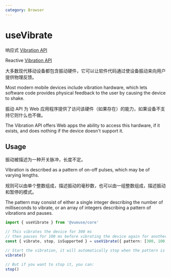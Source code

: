 ```yaml
---
category: Browser
---
```


# useVibrate

响应式 [Vibration API](https://developer.mozilla.org/en-US/docs/Web/API/Vibration_API)

Reactive [Vibration API](https://developer.mozilla.org/en-US/docs/Web/API/Vibration_API)

大多数现代移动设备都包含振动硬件，它可以让软件代码通过使设备振动来向用户提供物理反馈。

Most modern mobile devices include vibration hardware, which lets software 
code provides physical feedback to the user by causing the device to shake. 

振动 API 为 Web 应用程序提供了访问该硬件（如果存在）的能力，如果设备不支持它则什么也不做。

The Vibration API offers Web apps the ability to access this hardware, 
if it exists, and does nothing if the device doesn't support it.

## Usage

振动被描述为一种开关脉冲，长度不定。

Vibration is described as a pattern of on-off pulses, which may be of varying 
lengths. 

规则可以由单个整数组成，描述振动的毫秒数，也可以由一组整数组成，描述振动和暂停的模式。

The pattern may consist of either a single integer describing the 
number of milliseconds to vibrate, or an array of integers describing 
a pattern of vibrations and pauses.

```ts
import { useVibrate } from '@vueuse/core'

// This vibrates the device for 300 ms
// then pauses for 100 ms before vibrating the device again for another 300 ms:
const { vibrate, stop, isSupported } = useVibrate({ pattern: [300, 100, 300] })

// Start the vibration, it will automatically stop when the pattern is complete:
vibrate()

// But if you want to stop it, you can:
stop()
```
